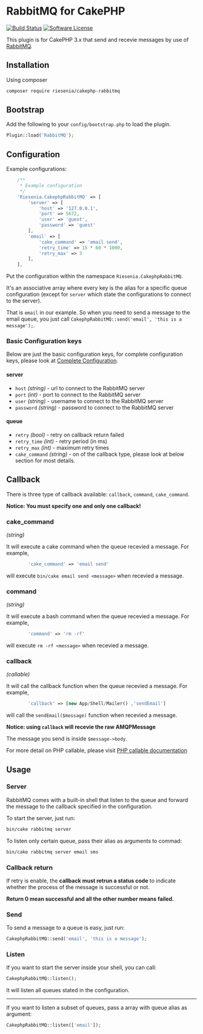 # RabbitMQ for CakePHP

[![Build Status](https://travis-ci.org/chanpete/cakephp-rabbitmq.svg?branch=master)](https://travis-ci.org/chanpete/cakephp-rabbitmq)
[![Software License](https://img.shields.io/badge/license-MIT-brightgreen.svg?style=flat-square)](LICENSE)

This plugin is for CakePHP 3.x that send and recevie messages by use of [RabbitMQ](https://www.rabbitmq.com/). 

## Installation

Using composer

```bash
composer require riesenia/cakephp-rabbitmq
```

## Bootstrap

Add the following to your `config/bootstrap.php` to load the plugin.

```php
Plugin::load('RabbitMQ');
```

## Configuration

Example configurations:

```php
    /**
     * Example configuration
     */
    'Riesenia.CakephpRabbitMQ' => [
        'server' => [
            'host' => '127.0.0.1',
            'port' => 5672,
            'user' => 'guest',
            'password' => 'guest'
        ],
        'email' => [
            'cake_command' => 'email send',
            'retry_time' => 15 * 60 * 1000,
            'retry_max' => 3
        ],
    ],
```

Put the configuration within the namespace `Riesenia.CakephpRabbitMQ`.

It's an associative array where every key is the alias for a specific queue configuration (except for `server` which state the configurations to connect to the server).

That is `email` in our example. So when you need to send a message to the email queue, you just call `CakephpRabbitMQ::send('email', 'this is a message');`.

### Basic Configuration keys

Below are just the basic configuration keys, for complete configuration keys, please look at [Complete Configuration](COMPLETE_CONFIGURATION.md).

#### server

- `host` *(string)* - url to connect to the RabbitMQ server
- `port` *(int)* - port to connect to the RabbitMQ server
- `user` *(string)* - username to connect to the RabbitMQ server
- `password` *(string)* - password to connect to the RabbitMQ server

#### queue

- `retry` *(bool)* - retry on callback return failed
- `retry_time` *(int)* - retry period (in ms)
- `retry_max` *(int)* - maximum retry times
- `cake_command` *(string)* - on of the callback type, please look at below section for most details. 

## Callback

There is three type of callback available: `callback`, `command`, `cake_command`.

**Notice: You must specify one and only one callback!**

### cake_command
*(string)*

It will execute a cake command when the queue recevied a message. For example,
```php
        'cake_command' => 'email send'
```
will execute `bin/cake email send <message>` when recevied a message.

### command
*(string)*

It will execute a bash command when the queue recevied a message. For example,
```php
        'command' => 'rm -rf'
```
will execute `rm -rf <message>` when recevied a message.

### callback
*(callable)*

It will call the callback function when the queue recevied a message. For example,
```php
        'callback' => [new App/Shell/Mailer() ,'sendEmail']
```
will call the `sendEmail($message)` function when recevied a message.

**Notice: using `callback` will recevie the raw AMQPMessage**

The message you send is inside `$message->body`.

For more detail on PHP callable, please visit [PHP callable documentation](http://php.net/manual/en/language.types.callable.php)

## Usage

### Server

RabbitMQ comes with a built-in shell that listen to the queue and forward the message to the callback specified in the configuration.

To start the server, just run:
```bash
bin/cake rabbitmq server
```

To listen only certain queue, pass their alias as arguments to commad:
```bash
bin/cake rabbitmq server email sms
```

### Callback return

If retry is enable, the **callback must retrun a status code** to indicate whether the process of the message is successful or not. 

**Return 0 mean successful and all the other number means failed.**

### Send

To send a message to a queue is easy, just run:
```php
CakephpRabbitMQ::send('email', 'this is a message');
```

### Listen

If you want to start the server inside your shell, you can call:
```php
CakephpRabbitMQ::listen();
```
It will listen all queues stated in the configuration.

---

If you want to listen a subset of queues, pass a array with queue alias as argument:
```php
CakephpRabbitMQ::listen(['email']);
```